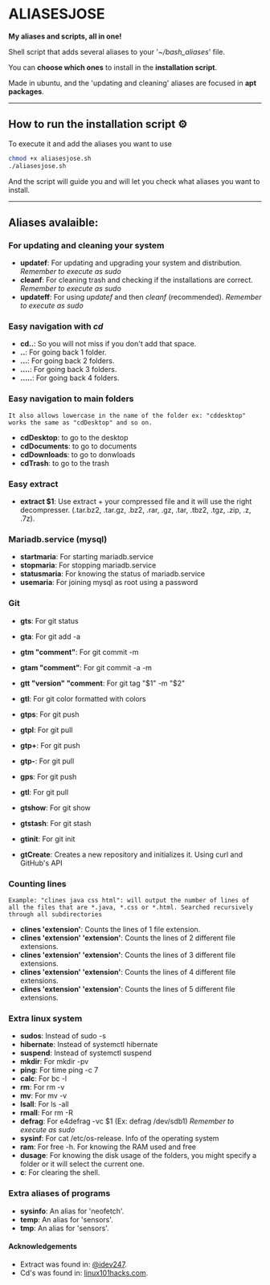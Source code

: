 # **ALIASESJOSE**

**My aliases and scripts, all in one!**

Shell script that adds several aliases to your '*~/bash_aliases*' file.

You can **choose which ones** to install in the **installation script**.

Made in ubuntu, and the 'updating and cleaning' aliases are focused in **apt packages**.

---

## How to run the installation script ⚙️

To execute it and add the aliases you want to use

``` bash
chmod +x aliasesjose.sh
./aliasesjose.sh
```

And the script will guide you and will let you check what aliases you want to install.

---

## **Aliases avalaible:**

### For updating and cleaning your system

- **updatef**: For updating and upgrading your system and distribution. *Remember to execute as sudo*
- **cleanf**: For cleaning trash and checking if the installations are correct. *Remember to execute as sudo*
- **updateff**: For using *updatef* and then *cleanf* (recommended). *Remember to execute as sudo*

### Easy navigation with *cd*

- **cd..**: So you will not miss if you don't add that space.
- **..**: For going back 1 folder.
- **...**: For going back 2 folders.
- **....**: For going back 3 folders.
- **.....**: For going back 4 folders.

### Easy navigation to main folders

 `It also allows lowercase in the name of the folder ex: "cddesktop" works the same as "cdDesktop" and so on.`

- **cdDesktop**: to go to the desktop
- **cdDocuments**: to go to documents
- **cdDownloads**: to go to donwloads
- **cdTrash**: to go to the trash

### Easy extract

- **extract $1**: Use extract + your compressed file and it will use the right decompresser. (.tar.bz2, .tar.gz, .bz2, .rar, .gz, .tar, .tbz2, .tgz, .zip, .z, .7z).

### Mariadb.service (mysql)

- **startmaria**: For starting mariadb.service
- **stopmaria**: For stopping mariadb.service
- **statusmaria**: For knowing the status of mariadb.service
- **usemaria**: For joining mysql as root using a password

### Git

- **gts**: For git status
- **gta**: For git add -a
- **gtm "comment"**: For git commit -m
- **gtam "comment"**: For git commit -a -m
- **gtt "version" "comment**: For git tag "$1" -m "$2"
- **gtl**: For git color formatted with colors
- **gtps**: For git push
- **gtpl**: For git pull
- **gtp+**: For git push
- **gtp-**: For git pull
- **gps**: For git push
- **gtl**: For git pull
- **gtshow**: For git show
- **gtstash**: For git stash
- **gtinit**: For git init

- **gtCreate**: Creates a new repository and initializes it. Using curl and GitHub's API

### Counting lines

 `Example: "clines java css html": will output the number of lines of all the files that are *.java, *.css or *.html. Searched recursively through all subdirectories`

- **clines 'extension'**: Counts the lines of 1 file extension.
- **clines 'extension' 'extension'**: Counts the lines of 2 different file extensions.
- **clines 'extension' 'extension'**: Counts the lines of 3 different file extensions.
- **clines 'extension' 'extension'**: Counts the lines of 4 different file extensions.
- **clines 'extension' 'extension'**: Counts the lines of 5 different file extensions.

### Extra linux system

- **sudos**: Instead of sudo -s
- **hibernate**: Instead of systemctl hibernate
- **suspend**: Instead of systemctl suspend
- **mkdir**: For mkdir -pv
- **ping**: For time ping -c 7
- **calc**: For bc -l
- **rm**: For rm -v
- **mv**: For mv -v
- **lsall**: For ls -all
- **rmall**: For rm -R
- **defrag**: For e4defrag -vc $1 (Ex: defrag /dev/sdb1) *Remember to execute as sudo*
- **sysinf**: For cat /etc/os-release. Info of the operating system
- **ram**: For free -h. For knowing the RAM used and free
- **dusage**: For knowing the disk usage of the folders, you might specify a folder or it will select the current one.
- **c**: For clearing the shell.

### Extra aliases of programs

- **sysinfo**: An alias for 'neofetch'.
- **temp**: An alias for 'sensors'.
- **tmp**: An alias for 'sensors'.

#### Acknowledgements

- Extract was found in: [@idev247](https://gist.github.com/idev247/823464).
- Cd's was found in: [linux101hacks.com](https://linux.101hacks.com/cd-command/cd-alias/).
